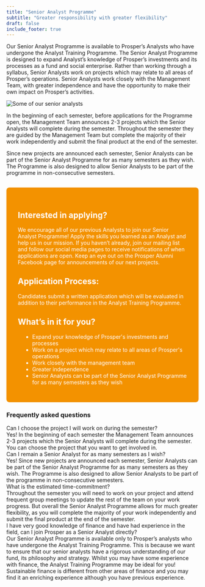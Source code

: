 ```yaml
---
title: "Senior Analyst Programme"
subtitle: "Greater responsibility with greater flexibility"
draft: false
include_footer: true
---
```


Our Senior Analyst Programme is available to Prosper’s Analysts who have undergone the Analyst Training Programme. The Senior Analyst Programme is designed to expand Analyst’s knowledge of Prosper’s investments and its processes as a fund and social enterprise. Rather than working through a syllabus, Senior Analysts work on projects which may relate to all areas of Prosper’s operations. Senior Analysts work closely with the Management Team, with greater independence and have the opportunity to make their own impact on Prosper’s activities.

![Some of our senior analysts](/images/senior-session.JPG)

In the beginning of each semester, before applications for the Programme open, the Management Team announces 2-3 projects which the Senior Analysts will complete during the semester. Throughout the semester they are guided by the Management Team but complete the majority of their work independently and submit the final product at the end of the semester.

Since new projects are announced each semester, Senior Analysts can be part of the Senior Analyst Programme for as many semesters as they wish. The Programme is also designed to allow Senior Analysts to be part of the programme in non-consecutive semesters.

<div style="background: #F39200; color: white !important; padding: 30px; border-radius: 0.5rem; margin-top: 30px;">

<h2 style="color: white;">Interested in applying?</h2>

We encourage all of our previous Analysts to join our Senior Analyst Programme! Apply the skills you learned as an Analyst and help us in our mission. If you haven’t already, join our mailing list and follow our social media pages to receive notifications of when applications are open. Keep an eye out on the Prosper Alumni Facebook page for announcements of our next projects.

<h2 style="color: white;">Application Process:</h2>

Candidates submit a written application which will be evaluated in addition to their performance in the Analyst Training Programme.

<h2 style="color: white;">What’s in it for you?</h2>

<ul style="margin-left: 1em;">
<li>Expand your knowledge of Prosper's investments and processes</li>
<li>Work on a project which may relate to all areas of Prosper's operations</li>
<li>Work closely with the management team</li>
<li>Greater independence</li>
<li>Senior Analysts can be part of the Senior Analyst Programme for as many semesters as they wish</li>
</ul>

</div>

### Frequently asked questions

<div class="accordion">
  <div class="accordion-item">
    <div class="accordion-item-header">
      Can I choose the project I will work on during the semester?
    </div>
    <div class="accordion-item-body">
      <div class="accordion-item-body-content">
        Yes! In the beginning of each semester the Management Team announces 2-3 projects which the Senior Analysts will complete during the semester. You can choose the project that you want to get involved in.
      </div>
    </div>
  </div>
  <div class="accordion-item">
    <div class="accordion-item-header">
      Can I remain a Senior Analyst for as many semesters as I wish?
    </div>
    <div class="accordion-item-body">
      <div class="accordion-item-body-content">
        Yes! Since new projects are announced each semester, Senior Analysts can be part of the Senior Analyst Programme for as many semesters as they wish. The Programme is also designed to allow Senior Analysts to be part of the programme in non-consecutive semesters.
      </div>
    </div>
  </div>
  <div class="accordion-item">
    <div class="accordion-item-header">
      What is the estimated time-commitment?
    </div>
    <div class="accordion-item-body">
      <div class="accordion-item-body-content">
        Throughout the semester you will need to work on your project and attend frequent group meetings to update the rest of the team on your work progress. But overall the Senior Analyst Programme allows for much greater flexibility, as you will complete the majority of your work independently and submit the final product at the end of the semester.
      </div>
    </div>
  </div>
  <div class="accordion-item">
    <div class="accordion-item-header">
      I have very good knowledge of finance and have had experience in the field, can I join Prosper as a Senior Analyst directly?
    </div>
    <div class="accordion-item-body">
      <div class="accordion-item-body-content">
        Our Senior Analyst Programme is available only to Prosper’s analysts who have undergone the Analyst Training Programme. This is because we want to ensure that our senior analysts have a rigorous understanding of our fund, its philosophy and strategy. Whilst you may have some experience with finance, the Analyst Training Programme may be ideal for you! Sustainable finance is different from other areas of finance and you may find it an enriching experience although you have previous experience.
      </div>
    </div>
  </div>
</div>

<script>
    const accordionItemHeaders = document.querySelectorAll(".accordion-item-header");

accordionItemHeaders.forEach(accordionItemHeader => {
  accordionItemHeader.addEventListener("click", event => {
    
    // Uncomment in case you only want to allow for the display of only one collapsed item at a time!
    
    const currentlyActiveAccordionItemHeader = document.querySelector(".accordion-item-header.active");
    if(currentlyActiveAccordionItemHeader && currentlyActiveAccordionItemHeader!==accordionItemHeader) {
      currentlyActiveAccordionItemHeader.classList.toggle("active");
      currentlyActiveAccordionItemHeader.nextElementSibling.style.maxHeight = 0;
    }

    accordionItemHeader.classList.toggle("active");
    const accordionItemBody = accordionItemHeader.nextElementSibling;
    if(accordionItemHeader.classList.contains("active")) {
      accordionItemBody.style.maxHeight = accordionItemBody.scrollHeight + "px";
    }
    else {
      accordionItemBody.style.maxHeight = 0;
    }
    
  });
});
</script>

